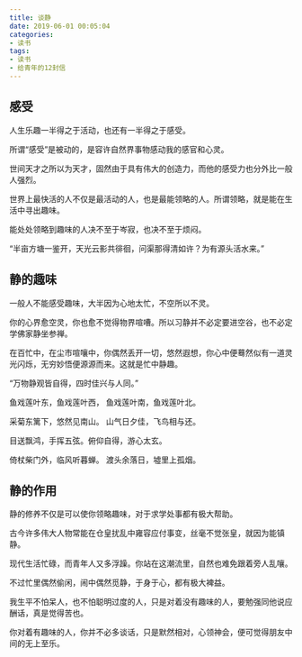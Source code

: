 ```yaml
---
title: 谈静
date: 2019-06-01 00:05:04
categories:
- 读书
tags:
- 读书
- 给青年的12封信
---
```


## 感受

人生乐趣一半得之于活动，也还有一半得之于感受。

所谓“感受”是被动的，是容许自然界事物感动我的感官和心灵。

世间天才之所以为天才，固然由于具有伟大的创造力，而他的感受力也分外比一般人强烈。

世界上最快活的人不仅是最活动的人，也是最能领略的人。所谓领略，就是能在生活中寻出趣味。

能处处领略到趣味的人决不至于岑寂，也决不至于烦闷。

“半亩方塘一鉴开，天光云影共徘徊，问渠那得清如许？为有源头活水来。”

## 静的趣味

一般人不能感受趣味，大半因为心地太忙，不空所以不灵。

你的心界愈空灵，你也愈不觉得物界喧嘈。所以习静并不必定要进空谷，也不必定学佛家静坐参禅。

在百忙中，在尘市喧嚷中，你偶然丢开一切，悠然遐想，你心中便蓦然似有一道灵光闪烁，无穷妙悟便源源而来。这就是忙中静趣。

“万物静观皆自得，四时佳兴与人同。”

鱼戏莲叶东，鱼戏莲叶西，
鱼戏莲叶南，鱼戏莲叶北。

采菊东篱下，悠然见南山。
山气日夕佳，飞鸟相与还。

目送飘鸿，手挥五弦。俯仰自得，游心太玄。

倚杖柴门外，临风听暮蝉。
渡头余落日，墟里上孤烟。

## 静的作用

静的修养不仅是可以使你领略趣味，对于求学处事都有极大帮助。

古今许多伟大人物常能在仓皇扰乱中雍容应付事变，丝毫不觉张皇，就因为能镇静。

现代生活忙碌，而青年人又多浮躁。你站在这潮流里，自然也难免跟着旁人乱嚷。

不过忙里偶然偷闲，闹中偶然觅静，于身于心，都有极大裨益。

我生平不怕呆人，也不怕聪明过度的人，只是对着没有趣味的人，要勉强同他说应酬话，真是觉得苦也。

你对着有趣味的人，你并不必多谈话，只是默然相对，心领神会，便可觉得朋友中间的无上至乐。
